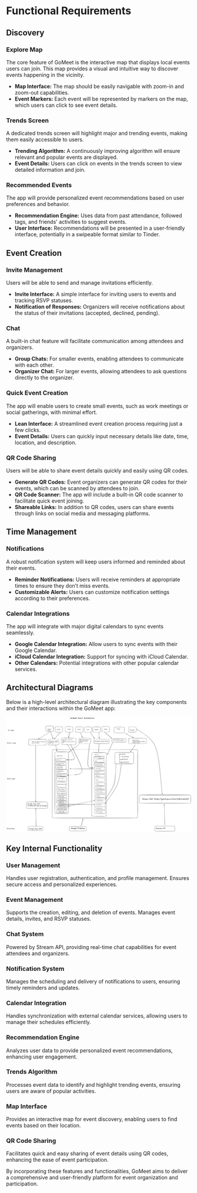 # Functional Requirements

<!---
*Max 3 pages.*

*List the key features of the MVP precisely.*

*Include appropriate architectural diagrams.*

*Describe key internal functionality.*
-->

## Discovery

### Explore Map
The core feature of GoMeet is the interactive map that displays local events users can join. This map provides a visual and intuitive way to discover events happening in the vicinity.

- **Map Interface:** The map should be easily navigable with zoom-in and zoom-out capabilities.
- **Event Markers:** Each event will be represented by markers on the map, which users can click to see event details.

### Trends Screen
A dedicated trends screen will highlight major and trending events, making them easily accessible to users.

- **Trending Algorithm:** A continuously improving algorithm will ensure relevant and popular events are displayed.
- **Event Details:** Users can click on events in the trends screen to view detailed information and join.

### Recommended Events
The app will provide personalized event recommendations based on user preferences and behavior.

- **Recommendation Engine:** Uses data from past attendance, followed tags, and friends' activities to suggest events.
- **User Interface:** Recommendations will be presented in a user-friendly interface, potentially in a swipeable format similar to Tinder.

## Event Creation

### Invite Management
Users will be able to send and manage invitations efficiently.

- **Invite Interface:** A simple interface for inviting users to events and tracking RSVP statuses.
- **Notification of Responses:** Organizers will receive notifications about the status of their invitations (accepted, declined, pending).

### Chat
A built-in chat feature will facilitate communication among attendees and organizers.

- **Group Chats:** For smaller events, enabling attendees to communicate with each other.
- **Organizer Chat:** For larger events, allowing attendees to ask questions directly to the organizer.

### Quick Event Creation
The app will enable users to create small events, such as work meetings or social gatherings, with minimal effort.

- **Lean Interface:** A streamlined event creation process requiring just a few clicks.
- **Event Details:** Users can quickly input necessary details like date, time, location, and description.

### QR Code Sharing
Users will be able to share event details quickly and easily using QR codes.

- **Generate QR Codes:** Event organizers can generate QR codes for their events, which can be scanned by attendees to join.
- **QR Code Scanner:** The app will include a built-in QR code scanner to facilitate quick event joining.
- **Shareable Links:** In addition to QR codes, users can share events through links on social media and messaging platforms.

## Time Management

### Notifications
A robust notification system will keep users informed and reminded about their events.

- **Reminder Notifications:** Users will receive reminders at appropriate times to ensure they don’t miss events.
- **Customizable Alerts:** Users can customize notification settings according to their preferences.

### Calendar Integrations
The app will integrate with major digital calendars to sync events seamlessly.

- **Google Calendar Integration:** Allow users to sync events with their Google Calendar.
- **iCloud Calendar Integration:** Support for syncing with iCloud Calendar.
- **Other Calendars:** Potential integrations with other popular calendar services.

## Architectural Diagrams

Below is a high-level architectural diagram illustrating the key components and their interactions within the GoMeet app:

![GoMeet Architectural Diagram](diagram.png)

## Key Internal Functionality

### User Management
Handles user registration, authentication, and profile management. Ensures secure access and personalized experiences.

### Event Management
Supports the creation, editing, and deletion of events. Manages event details, invites, and RSVP statuses.

### Chat System
Powered by Stream API, providing real-time chat capabilities for event attendees and organizers.

### Notification System
Manages the scheduling and delivery of notifications to users, ensuring timely reminders and updates.

### Calendar Integration
Handles synchronization with external calendar services, allowing users to manage their schedules efficiently.

### Recommendation Engine
Analyzes user data to provide personalized event recommendations, enhancing user engagement.

### Trends Algorithm
Processes event data to identify and highlight trending events, ensuring users are aware of popular activities.

### Map Interface
Provides an interactive map for event discovery, enabling users to find events based on their location.

### QR Code Sharing
Facilitates quick and easy sharing of event details using QR codes, enhancing the ease of event participation.

By incorporating these features and functionalities, GoMeet aims to deliver a comprehensive and user-friendly platform for event organization and participation.
